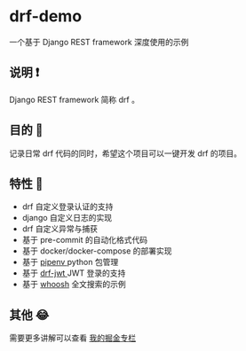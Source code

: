 # drf-demo
一个基于 Django REST framework 深度使用的示例

## 说明 ❗

Django REST framework 简称 drf 。

## 目的 🌟

记录日常 drf 代码的同时，希望这个项目可以一键开发 drf 的项目。

## 特性 💙 

- drf 自定义登录认证的支持
- django 自定义日志的实现
- drf 自定义异常与捕获
- 基于 pre-commit 的自动化格式代码
- 基于 docker/docker-compose 的部署实现
- 基于 [ pipenv ](https://github.com/pypa/pipenv) python 包管理
- 基于 [drf-jwt
](https://jpadilla.github.io/django-rest-framework-jwt/) JWT 登录的支持
- 基于 [whoosh](https://whoosh.readthedocs.io/en/latest/) 全文搜索的示例

## 其他 😂

需要更多讲解可以查看 [我的掘金专栏](https://juejin.cn/column/6976498991760572447)